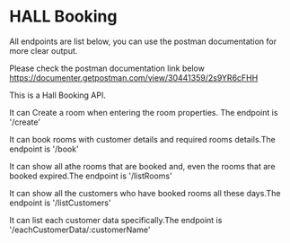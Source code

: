 # HALL Booking
All endpoints are list below, you can use the postman documentation for more clear output.

Please check the postman documentation link below
https://documenter.getpostman.com/view/30441359/2s9YR6cFHH

This is a Hall Booking API. 

It can Create a room when entering the room properties. The endpoint is '/create'

It can book rooms with customer details and required rooms details.The endpoint is '/book'

It can show all athe rooms that are booked and, even the rooms that are booked expired.The endpoint is '/listRooms'

It can show all the customers who have booked rooms all these days.The endpoint is '/listCustomers'

It can list each customer data specifically.The endpoint is '/eachCustomerData/:customerName'
